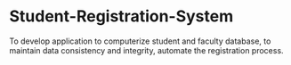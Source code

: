 # Student-Registration-System
To develop application to computerize student and faculty database, to maintain data consistency and integrity, automate the registration process.
